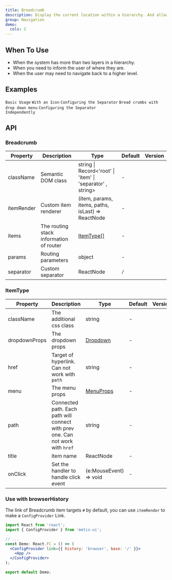 ```yaml
---
title: Breadcrumb
description: Display the current location within a hierarchy. And allow going back to states higher up in the hierarchy.
group: Navigation
demo:
  cols: 2
---
```


## When To Use

- When the system has more than two layers in a hierarchy.
- When you need to inform the user of where they are.
- When the user may need to navigate back to a higher level.

## Examples

<!-- prettier-ignore -->
<code src="./demo/basic.tsx">Basic Usage</code>
<code src="./demo/withIcon.tsx">With an Icon</code>
<code src="./demo/separator.tsx">Configuring the Separator</code>
<code src="./demo/overlay.tsx">Bread crumbs with drop down menu</code>
<code src="./demo/separator-component.tsx">Configuring the Separator Independently</code>

## API

### Breadcrumb

| Property | Description | Type | Default | Version |
| --- | --- | --- | --- | --- |
| className | Semantic DOM class | string \| Record&lt;'root' \| 'item' \| 'separator' , string> | - |  |
| itemRender | Custom item renderer | (item, params, items, paths, isLast) => ReactNode | - |  |
| items | The routing stack information of router | [ItemType\[\]](#ItemType) | - |  |
| params | Routing parameters | object | - |  |
| separator | Custom separator | ReactNode | `/` |  |

### ItemType

| Property | Description | Type | Default | Version |
| --- | --- | --- | --- | --- |
| className | The additional css class | string | - |  |
| dropdownProps | The dropdown props | [Dropdown](/components/dropdown) | - |  |
| href | Target of hyperlink. Can not work with `path` | string | - |  |
| menu | The menu props | [MenuProps](/components/menu/#api) | - |  |
| path | Connected path. Each path will connect with prev one. Can not work with `href` | string | - |  |
| title | item name | ReactNode | - |  |
| onClick | Set the handler to handle click event | (e:MouseEvent) => void | - |  |

### Use with browserHistory

The link of Breadcrumb item targets `#` by default, you can use `itemRender` to make a `ConfigProvider` Link.

```jsx
import React from 'react';
import { ConfigProvider } from 'metis-ui';

// ...
const Demo: React.FC = () => (
  <ConfigProvider link={{ history: 'browser', base: '/' }}>
    <App />
  </ConfigProvider>
);

export default Demo;
```
